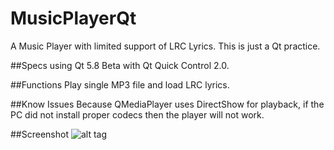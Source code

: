 # MusicPlayerQt
A Music Player with limited support of LRC Lyrics.
This is just a Qt practice.

##Specs
using Qt 5.8 Beta with Qt Quick Control 2.0.

##Functions
Play single MP3 file and load LRC lyrics.

##Know Issues
Because QMediaPlayer uses DirectShow for playback, if the PC did not install proper codecs then the player will not work.

##Screenshot
![alt tag](https://raw.githubusercontent.com/xilwen/MusicPlayerQt/master/screenshot.jpg)
